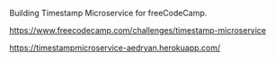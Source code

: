 Building Timestamp Microservice for freeCodeCamp.

https://www.freecodecamp.com/challenges/timestamp-microservice

https://timestampmicroservice-aedryan.herokuapp.com/
